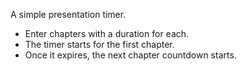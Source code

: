 A simple presentation timer. 
* Enter chapters with a duration for each.
* The timer starts for the first chapter.
* Once it expires, the next chapter countdown starts.
